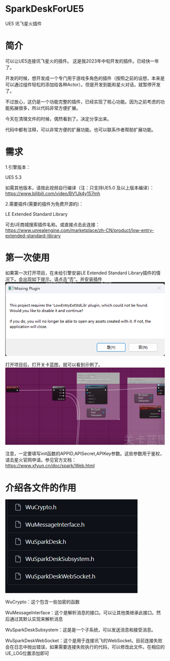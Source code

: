 # SparkDeskForUE5
UE5 讯飞星火插件


# 简介
可以让UE5连接讯飞星火的插件。
这是我2023年中旬开发的插件。已经快一年了。

开发的时候，想开发成一个专门用于游戏多角色的插件（按照之前的设想，本来是可以通过组件轻松的添加给各种Actor）。但是开发到能和星火对话，就暂停开发了。

不过放心，这仍是一个功能完整的插件，已经实现了核心功能。因为之前考虑的功能拓展很多，所以代码非常方便扩展。

今天在清理文件的时候，偶然看到了。决定分享出来。

代码中都有注释，可以非常方便的扩展功能。也可以联系作者帮助扩展功能。

# 需求
1.引擎版本：

UE5 5.3

如需其他版本，请按此视频自行编译（注：只支持UE5.0 及以上版本编译）：
https://www.bilibili.com/video/BV1Jk4y157mh


2.需要插件(需要的插件为免费开源的)：

LE Extended Standard Library

可去UE商城搜索插件名称。或直接点击此连接：
https://www.unrealengine.com/marketplace/zh-CN/product/low-entry-extended-standard-library

# 第一次使用
如果第一次打开项目，在未给引擎安装LE Extended Standard Library插件的情况下。会出现如下提示。请点击“否”。并安装插件
![01](Picture/README/01.png)

打开项目后，打开关卡蓝图，就可以看到示例了。
![02](Picture/README/02.png)

注意，一定要填写init函数的APPID,APISecret,APIKey参数。这些参数用于鉴权，请去星火官网申请。参见官方文档：
https://www.xfyun.cn/doc/spark/Web.html

# 介绍各文件的作用
![03](Picture/README/03.png)

WuCrypto：这个包含一些加密的函数

WuMessageInterface：这个是解析消息的接口。可以让其他类继承此接口。然后通过其默认实现来解析消息

WuSparkDeskSubsystem：这是是一个子系统，可以发送消息和接受消息。

WuSparkDeskWebSocket：这个是用于连接讯飞的WebSocket。目前连接失败会在日志中抛出错误，如果需要连接失败执行的代码，可以修改此文件。在相应的UE_LOG位置添加即可



